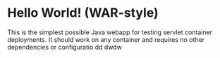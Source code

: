 Hello World! (WAR-style)
===============

This is the simplest possible Java webapp for testing servlet container deployments.  It should work on any container and requires no other dependencies or configuratio
dd
dwdw
